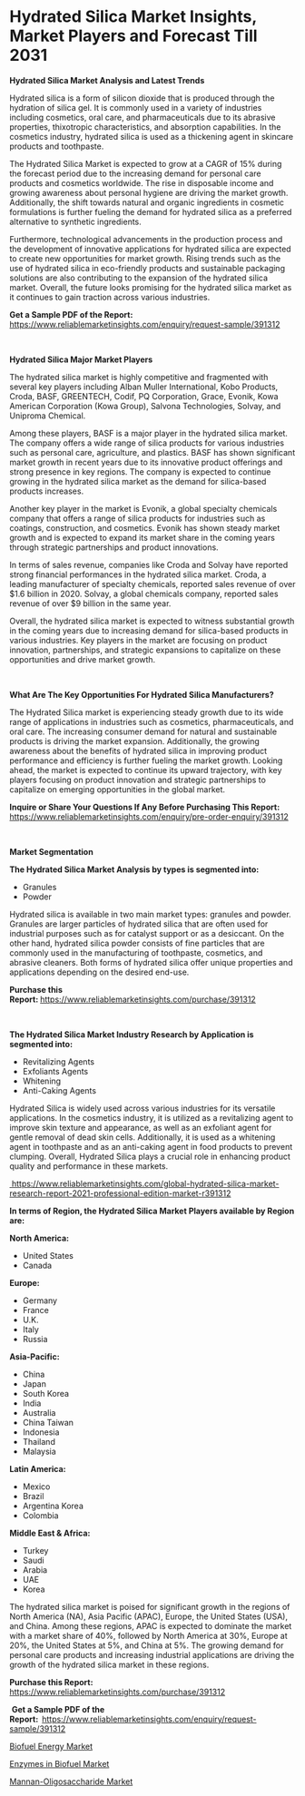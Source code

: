 <p><h1>Hydrated Silica Market Insights, Market Players and Forecast Till 2031</h1></p><p><strong>Hydrated Silica Market Analysis and Latest Trends</strong></p>
<p><p>Hydrated silica is a form of silicon dioxide that is produced through the hydration of silica gel. It is commonly used in a variety of industries including cosmetics, oral care, and pharmaceuticals due to its abrasive properties, thixotropic characteristics, and absorption capabilities. In the cosmetics industry, hydrated silica is used as a thickening agent in skincare products and toothpaste. </p><p>The Hydrated Silica Market is expected to grow at a CAGR of 15% during the forecast period due to the increasing demand for personal care products and cosmetics worldwide. The rise in disposable income and growing awareness about personal hygiene are driving the market growth. Additionally, the shift towards natural and organic ingredients in cosmetic formulations is further fueling the demand for hydrated silica as a preferred alternative to synthetic ingredients. </p><p>Furthermore, technological advancements in the production process and the development of innovative applications for hydrated silica are expected to create new opportunities for market growth. Rising trends such as the use of hydrated silica in eco-friendly products and sustainable packaging solutions are also contributing to the expansion of the hydrated silica market. Overall, the future looks promising for the hydrated silica market as it continues to gain traction across various industries.</p></p>
<p><strong>Get a Sample PDF of the Report:&nbsp;</strong> <a href="https://www.reliablemarketinsights.com/enquiry/request-sample/391312">https://www.reliablemarketinsights.com/enquiry/request-sample/391312</a></p>
<p>&nbsp;</p>
<p><strong>Hydrated Silica Major Market Players</strong></p>
<p><p>The hydrated silica market is highly competitive and fragmented with several key players including Alban Muller International, Kobo Products, Croda, BASF, GREENTECH, Codif, PQ Corporation, Grace, Evonik, Kowa American Corporation (Kowa Group), Salvona Technologies, Solvay, and Uniproma Chemical.</p><p>Among these players, BASF is a major player in the hydrated silica market. The company offers a wide range of silica products for various industries such as personal care, agriculture, and plastics. BASF has shown significant market growth in recent years due to its innovative product offerings and strong presence in key regions. The company is expected to continue growing in the hydrated silica market as the demand for silica-based products increases.</p><p>Another key player in the market is Evonik, a global specialty chemicals company that offers a range of silica products for industries such as coatings, construction, and cosmetics. Evonik has shown steady market growth and is expected to expand its market share in the coming years through strategic partnerships and product innovations.</p><p>In terms of sales revenue, companies like Croda and Solvay have reported strong financial performances in the hydrated silica market. Croda, a leading manufacturer of specialty chemicals, reported sales revenue of over $1.6 billion in 2020. Solvay, a global chemicals company, reported sales revenue of over $9 billion in the same year.</p><p>Overall, the hydrated silica market is expected to witness substantial growth in the coming years due to increasing demand for silica-based products in various industries. Key players in the market are focusing on product innovation, partnerships, and strategic expansions to capitalize on these opportunities and drive market growth.</p></p>
<p>&nbsp;</p>
<p><strong>What Are The Key Opportunities For Hydrated Silica Manufacturers?</strong></p>
<p><p>The Hydrated Silica market is experiencing steady growth due to its wide range of applications in industries such as cosmetics, pharmaceuticals, and oral care. The increasing consumer demand for natural and sustainable products is driving the market expansion. Additionally, the growing awareness about the benefits of hydrated silica in improving product performance and efficiency is further fueling the market growth. Looking ahead, the market is expected to continue its upward trajectory, with key players focusing on product innovation and strategic partnerships to capitalize on emerging opportunities in the global market.</p></p>
<p><strong>Inquire or Share Your Questions If Any Before Purchasing This Report:</strong> <a href="https://www.reliablemarketinsights.com/enquiry/pre-order-enquiry/391312">https://www.reliablemarketinsights.com/enquiry/pre-order-enquiry/391312</a></p>
<p>&nbsp;</p>
<p><strong>Market Segmentation</strong></p>
<p><strong>The Hydrated Silica Market Analysis by types is segmented into:</strong></p>
<p><ul><li>Granules</li><li>Powder</li></ul></p>
<p><p>Hydrated silica is available in two main market types: granules and powder. Granules are larger particles of hydrated silica that are often used for industrial purposes such as for catalyst support or as a desiccant. On the other hand, hydrated silica powder consists of fine particles that are commonly used in the manufacturing of toothpaste, cosmetics, and abrasive cleaners. Both forms of hydrated silica offer unique properties and applications depending on the desired end-use.</p></p>
<p><strong>Purchase this Report:&nbsp;</strong><a href="https://www.reliablemarketinsights.com/purchase/391312">https://www.reliablemarketinsights.com/purchase/391312</a></p>
<p>&nbsp;</p>
<p><strong>The Hydrated Silica Market Industry Research by Application is segmented into:</strong></p>
<p><ul><li>Revitalizing Agents</li><li>Exfoliants Agents</li><li>Whitening</li><li>Anti-Caking Agents</li></ul></p>
<p><p>Hydrated Silica is widely used across various industries for its versatile applications. In the cosmetics industry, it is utilized as a revitalizing agent to improve skin texture and appearance, as well as an exfoliant agent for gentle removal of dead skin cells. Additionally, it is used as a whitening agent in toothpaste and as an anti-caking agent in food products to prevent clumping. Overall, Hydrated Silica plays a crucial role in enhancing product quality and performance in these markets.</p></p>
<p><a href="https://www.reliablemarketinsights.com/global-hydrated-silica-market-research-report-2021-professional-edition-market-r391312">&nbsp;https://www.reliablemarketinsights.com/global-hydrated-silica-market-research-report-2021-professional-edition-market-r391312</a></p>
<p><strong>In terms of Region, the Hydrated Silica Market Players available by Region are:</strong></p>
<p>
    <p> <strong> North America: </strong>
        <ul>
            <li>United States</li>
            <li>Canada</li>
        </ul>
        </p> 
    <p> <strong> Europe: </strong>
        <ul>
            <li>Germany</li>
            <li>France</li>
            <li>U.K.</li>
            <li>Italy</li>
            <li>Russia</li>
        </ul>
        </p> 
    <p> <strong> Asia-Pacific: </strong>
        <ul>
            <li>China</li>
            <li>Japan</li>
            <li>South Korea</li>
            <li>India</li>
            <li>Australia</li>
            <li>China Taiwan</li>
            <li>Indonesia</li>
            <li>Thailand</li>
            <li>Malaysia</li>
        </ul>
        </p> 
    <p> <strong> Latin America: </strong>
        <ul>
            <li>Mexico</li>
            <li>Brazil</li>
            <li>Argentina Korea</li>
            <li>Colombia</li>
        </ul>
        </p> 
    <p> <strong> Middle East & Africa: </strong>
        <ul>
            <li>Turkey</li>
            <li>Saudi</li>
            <li>Arabia</li>
            <li>UAE</li>
            <li>Korea</li>
        </ul>
    </p>
    </p>
<p><p>The hydrated silica market is poised for significant growth in the regions of North America (NA), Asia Pacific (APAC), Europe, the United States (USA), and China. Among these regions, APAC is expected to dominate the market with a market share of 40%, followed by North America at 30%, Europe at 20%, the United States at 5%, and China at 5%. The growing demand for personal care products and increasing industrial applications are driving the growth of the hydrated silica market in these regions.</p></p>
<p><strong>Purchase this Report: </strong><a href="https://www.reliablemarketinsights.com/purchase/391312">https://www.reliablemarketinsights.com/purchase/391312</a></p>
<p>&nbsp;<strong>Get a Sample PDF of the Report:&nbsp;&nbsp;</strong><a href="https://www.reliablemarketinsights.com/enquiry/request-sample/391312">https://www.reliablemarketinsights.com/enquiry/request-sample/391312</a></p>
<p><strong></strong></p>
<p><p><a href="https://github.com/khayangel/Market-Research-Report-List-4/blob/main/biofuel-energy-market.md">Biofuel Energy Market</a></p><p><a href="https://github.com/brentleyjimmiealvaradoz4l1rea/Market-Research-Report-List-3/blob/main/enzymes-in-biofuel-market.md">Enzymes in Biofuel Market</a></p><p><a href="https://github.com/YashRP12/Market-Research-Report-List-5/blob/main/mannan-oligosaccharide-market.md">Mannan-Oligosaccharide Market</a></p></p>